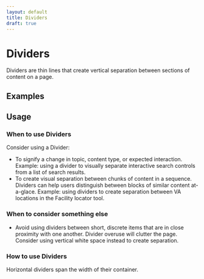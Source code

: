 ```yaml
---
layout: default
title: Dividers
draft: true
---
```


# Dividers
 
Dividers are thin lines that create vertical separation between sections of content on a page. 

## Examples

## Usage

### When to use Dividers

Consider using a Divider:

- To signify a change in topic, content type, or expected interaction. Example: using a divider to visually separate interactive search controls from a list of search results. 
- To create visual separation between chunks of content in a sequence. Dividers can help users distinguish between blocks of similar content at-a-glace. Example: using dividers to create separation between VA locations in the Facility locator tool.  

### When to consider something else

- Avoid using dividers between short, discrete items that are in close proximity with one another. Divider overuse will clutter the page. Consider using vertical white space instead to create separation.  

### How to use Dividers

Horizontal dividers span the width of their container.
